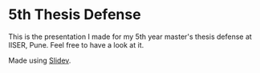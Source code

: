 # 5th Thesis Defense

This is the presentation I made for my 5th year master's thesis defense at IISER, Pune. Feel free to have a look at it.

Made using [Slidev](https://sli.dev).